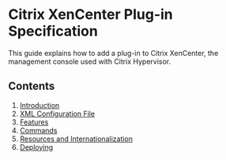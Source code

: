 # Citrix XenCenter Plug-in Specification

This guide explains how to add a plug-in to Citrix XenCenter, the management
console used with Citrix Hypervisor.

## Contents

1. [Introduction](docs/index.md)
1. [XML Configuration File](docs/xml-configuration.md)
1. [Features](docs/features.md)
1. [Commands](docs/commands.md)
1. [Resources and Internationalization](docs/resources-and-internationalization.md)
1. [Deploying](docs/deploying.md)
